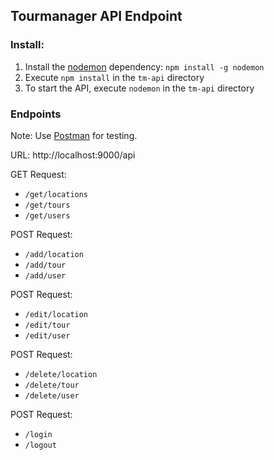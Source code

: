 ## Tourmanager API Endpoint

### Install:
1. Install the [nodemon]([https://www.npmjs.com/package/nodemon](https://www.npmjs.com/package/nodemon)) dependency: `npm install -g nodemon`
2. Execute `npm install` in the `tm-api` directory
3. To start the API, execute `nodemon` in the `tm-api` directory

### Endpoints

Note: Use [Postman](https://www.postman.com/) for testing.

URL: http://localhost:9000/api

GET Request:  
- `/get/locations`  
- `/get/tours`  
- `/get/users`  

POST Request:  
- `/add/location`  
- `/add/tour`  
- `/add/user`  

POST Request:  
- `/edit/location`  
- `/edit/tour`  
- `/edit/user`  

POST Request:  
- `/delete/location`  
- `/delete/tour`  
- `/delete/user`

POST Request:  
- `/login`  
- `/logout`    
